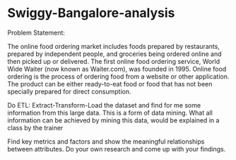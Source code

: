 # Swiggy-Bangalore-analysis

Problem Statement:

The online food ordering market includes foods prepared by restaurants, prepared by
independent people, and groceries being ordered online and then picked up or delivered. The
first online food ordering service, World Wide Waiter (now known as Waiter.com), was
founded in 1995. Online food ordering is the process of ordering food from a website or other
application. The product can be either ready-to-eat food or food that has not been specially
prepared for direct consumption.

Do ETL: Extract-Transform-Load the dataset and find for me some information from this large
data. This is a form of data mining. What all information can be achieved by mining this data,
would be explained in a class by the trainer

Find key metrics and factors and show the meaningful relationships between attributes.
Do your own research and come up with your findings.
